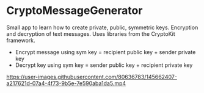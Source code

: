 # CryptoMessageGenerator

Small app to learn how to create private, public, symmetric keys. Encryption and decryption of text messages. Uses libraries from the CryptoKit framework.

* Encrypt message using sym key = recipient public key + sender private key
* Decrypt key using sym key = sender public key + recipient private key





https://user-images.githubusercontent.com/80636783/145662407-a217621d-07a4-4f73-9b5e-7e590aba1da5.mp4

